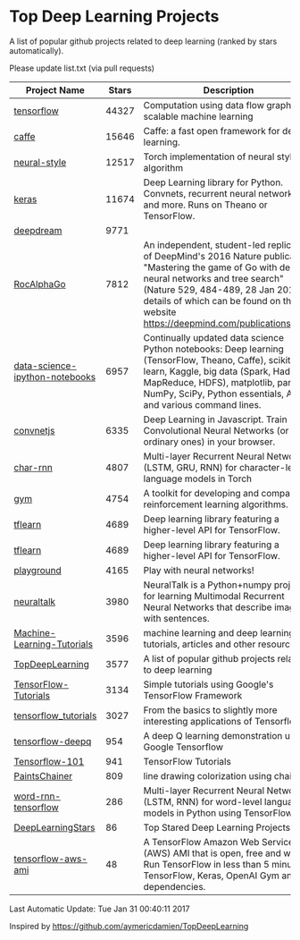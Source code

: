 # Top Deep Learning Projects
A list of popular github projects related to deep learning (ranked by stars automatically).

Please update list.txt (via pull requests)

| Project Name| Stars | Description 
| ------- | ------ | ------  
| [tensorflow](https://github.com/tensorflow/tensorflow) | 44327 | Computation using data flow graphs for scalable machine learning |  
| [caffe](https://github.com/BVLC/caffe) | 15646 | Caffe: a fast open framework for deep learning. |  
| [neural-style](https://github.com/jcjohnson/neural-style) | 12517 | Torch implementation of neural style algorithm |  
| [keras](https://github.com/fchollet/keras) | 11674 | Deep Learning library for Python. Convnets, recurrent neural networks, and more. Runs on Theano or TensorFlow. |  
| [deepdream](https://github.com/google/deepdream) | 9771 |  |  
| [RocAlphaGo](https://github.com/Rochester-NRT/RocAlphaGo) | 7812 | An independent, student-led replication of DeepMind's 2016 Nature publication, "Mastering the game of Go with deep neural networks and tree search" (Nature 529, 484-489, 28 Jan 2016), details of which can be found on their website https://deepmind.com/publications.html. |  
| [data-science-ipython-notebooks](https://github.com/donnemartin/data-science-ipython-notebooks) | 6957 | Continually updated data science Python notebooks: Deep learning (TensorFlow, Theano, Caffe), scikit-learn, Kaggle, big data (Spark, Hadoop MapReduce, HDFS), matplotlib, pandas, NumPy, SciPy, Python essentials, AWS, and various command lines. |  
| [convnetjs](https://github.com/karpathy/convnetjs) | 6335 | Deep Learning in Javascript. Train Convolutional Neural Networks (or ordinary ones) in your browser. |  
| [char-rnn](https://github.com/karpathy/char-rnn) | 4807 | Multi-layer Recurrent Neural Networks (LSTM, GRU, RNN) for character-level language models in Torch |  
| [gym](https://github.com/openai/gym) | 4754 | A toolkit for developing and comparing reinforcement learning algorithms. |  
| [tflearn](https://github.com/tflearn/tflearn) | 4689 | Deep learning library featuring a higher-level API for TensorFlow. |  
| [tflearn](https://github.com/tflearn/tflearn) | 4689 | Deep learning library featuring a higher-level API for TensorFlow. |  
| [playground](https://github.com/tensorflow/playground) | 4165 | Play with neural networks! |  
| [neuraltalk](https://github.com/karpathy/neuraltalk) | 3980 | NeuralTalk is a Python+numpy project for learning Multimodal Recurrent Neural Networks that describe images with sentences. |  
| [Machine-Learning-Tutorials](https://github.com/ujjwalkarn/Machine-Learning-Tutorials) | 3596 | machine learning and deep learning tutorials, articles and other resources  |  
| [TopDeepLearning](https://github.com/aymericdamien/TopDeepLearning) | 3577 | A list of popular github projects related to deep learning |  
| [TensorFlow-Tutorials](https://github.com/nlintz/TensorFlow-Tutorials) | 3134 | Simple tutorials using Google's TensorFlow Framework |  
| [tensorflow_tutorials](https://github.com/pkmital/tensorflow_tutorials) | 3027 | From the basics to slightly more interesting applications of Tensorflow |  
| [tensorflow-deepq](https://github.com/nivwusquorum/tensorflow-deepq) | 954 | A deep Q learning demonstration using Google Tensorflow |  
| [Tensorflow-101](https://github.com/sjchoi86/Tensorflow-101) | 941 | TensorFlow Tutorials |  
| [PaintsChainer](https://github.com/taizan/PaintsChainer) | 809 | line drawing colorization using chainer |  
| [word-rnn-tensorflow](https://github.com/hunkim/word-rnn-tensorflow) | 286 | Multi-layer Recurrent Neural Networks (LSTM, RNN) for word-level language models in Python using TensorFlow. |  
| [DeepLearningStars](https://github.com/hunkim/DeepLearningStars) | 86 | Top Stared Deep Learning Projects |  
| [tensorflow-aws-ami](https://github.com/ritchieng/tensorflow-aws-ami) | 48 | A TensorFlow Amazon Web Service (AWS) AMI that is open, free and works. Run TensorFlow in less than 5 minutes. TensorFlow, Keras, OpenAI Gym and all dependencies. |  

Last Automatic Update: Tue Jan 31 00:40:11 2017

Inspired by https://github.com/aymericdamien/TopDeepLearning